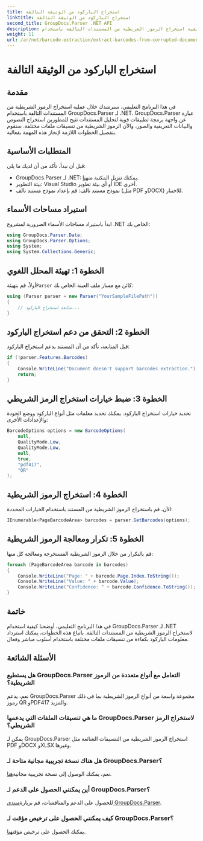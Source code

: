 ```yaml
---
title: استخراج الباركود من الوثيقة التالفة
linktitle: استخراج الباركود من الوثيقة التالفة
second_title: GroupDocs.Parser .NET API
description: تعرف على كيفية استخراج الرموز الشريطية من المستندات التالفة باستخدام GroupDocs.Parser لـ .NET. برنامج تعليمي شامل مع تعليمات خطوة بخطوة.
weight: 11
url: /ar/net/barcode-extraction/extract-barcodes-from-corrupted-document/
---
```


# استخراج الباركود من الوثيقة التالفة

## مقدمة
في هذا البرنامج التعليمي، سنرشدك خلال عملية استخراج الرموز الشريطية من المستندات التالفة باستخدام GroupDocs.Parser لـ .NET. GroupDocs.Parser عبارة عن واجهة برمجة تطبيقات قوية لتحليل المستندات تتيح للمطورين استخراج النصوص والبيانات التعريفية والصور، والآن الرموز الشريطية من تنسيقات ملفات مختلفة. سنقوم بتفصيل الخطوات اللازمة لإنجاز هذه المهمة بفعالية.
## المتطلبات الأساسية
قبل أن نبدأ، تأكد من أن لديك ما يلي:
-  GroupDocs.Parser لـ .NET: يمكنك تنزيل المكتبة من[هنا](https://releases.groupdocs.com/parser/net/).
- بيئة التطوير: Visual Studio أو أي بيئة تطوير IDE أخرى.
- نموذج مستند تالف: قم بإعداد نموذج مستند تالف (مثل PDF وDOCX) للاختبار.

## استيراد مساحات الأسماء
ابدأ باستيراد مساحات الأسماء الضرورية لمشروع .NET الخاص بك:
```csharp
using GroupDocs.Parser.Data;
using GroupDocs.Parser.Options;
using System;
using System.Collections.Generic;
```
## الخطوة 1: تهيئة المحلل اللغوي
 أولاً، قم بتهيئة`Parser` كائن مع مسار ملف العينة الخاص بك:
```csharp
using (Parser parser = new Parser("YourSampleFilePath"))
{
    // متابعة استخراج الباركود...
}
```
## الخطوة 2: التحقق من دعم استخراج الباركود
قبل المتابعة، تأكد من أن المستند يدعم استخراج الباركود:
```csharp
if (!parser.Features.Barcodes)
{
    Console.WriteLine("Document doesn't support barcodes extraction.");
    return;
}
```
## الخطوة 3: ضبط خيارات استخراج الرمز الشريطي
تحديد خيارات استخراج الباركود. يمكنك تحديد معلمات مثل أنواع الباركود ووضع الجودة والإعدادات الأخرى:
```csharp
BarcodeOptions options = new BarcodeOptions(
    null,
    QualityMode.Low,
    QualityMode.Low,
    null,
    true,
    "pdf417",
    "QR"
);
```
## الخطوة 4: استخراج الرموز الشريطية
الآن، قم باستخراج الرموز الشريطية من المستند باستخدام الخيارات المحددة:
```csharp
IEnumerable<PageBarcodeArea> barcodes = parser.GetBarcodes(options);
```
## الخطوة 5: تكرار ومعالجة الرموز الشريطية
قم بالتكرار من خلال الرموز الشريطية المستخرجة ومعالجة كل منها:
```csharp
foreach (PageBarcodeArea barcode in barcodes)
{
    Console.WriteLine("Page: " + barcode.Page.Index.ToString());
    Console.WriteLine("Value: " + barcode.Value);
    Console.WriteLine("Confidence: " + barcode.Confidence.ToString());
}
```

## خاتمة
في هذا البرنامج التعليمي، أوضحنا كيفية استخدام GroupDocs.Parser لـ .NET لاستخراج الرموز الشريطية من المستندات التالفة. باتباع هذه الخطوات، يمكنك استرداد معلومات الباركود بكفاءة من تنسيقات ملفات مختلفة باستخدام أسلوب مباشر وفعال.

## الأسئلة الشائعة
### هل يستطيع GroupDocs.Parser التعامل مع أنواع متعددة من الرموز الشريطية؟
نعم، يدعم GroupDocs.Parser مجموعة واسعة من أنواع الرموز الشريطية بما في ذلك رموز QR وPDF417 والمزيد.
### ما هي تنسيقات الملفات التي يدعمها GroupDocs.Parser لاستخراج الرمز الشريطي؟
يمكن لـ GroupDocs.Parser استخراج الرموز الشريطية من التنسيقات الشائعة مثل PDF وDOCX وXLSX وغيرها.
### هل هناك نسخة تجريبية مجانية متاحة لـ GroupDocs.Parser؟
 نعم، يمكنك الوصول إلى نسخة تجريبية مجانية[هنا](https://releases.groupdocs.com/).
### أين يمكنني الحصول على الدعم لـ GroupDocs.Parser؟
 للحصول على الدعم والمناقشات، قم بزيارة[منتدى GroupDocs.Parser](https://forum.groupdocs.com/c/parser/17).
### كيف يمكنني الحصول على ترخيص مؤقت لـ GroupDocs.Parser؟
 يمكنك الحصول على ترخيص مؤقت[هنا](https://purchase.groupdocs.com/temporary-license/).